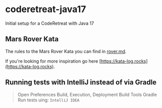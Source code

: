 # coderetreat-java17
Initial setup for a CodeRetreat with Java 17

## Mars Rover Kata
The rules to the Mars Rover Kata you can find in [rover.md](rover.md).

If you're looking for more inspiration go here [https://kata-log.rocks](https://kata-log.rocks).

## Running tests with IntelliJ instead of via Gradle
> Open Preferences
> Build, Execution, Deployment
> Build Tools
> Gradle
> Run tests uing: `IntelliJ IDEA`
